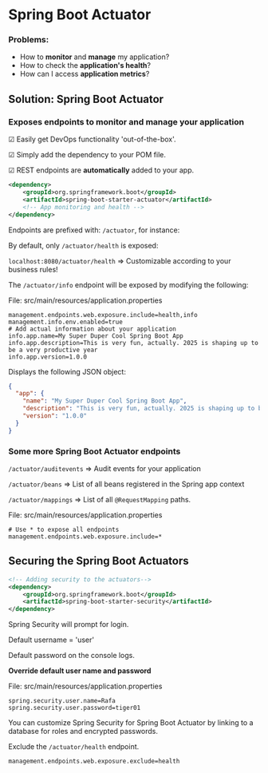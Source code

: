 # Spring Boot Actuator

### Problems:

- How to **monitor** and **manage** my application?
- How to check the **application's health**?
- How can I access **application metrics**?

## Solution: Spring Boot Actuator

### Exposes endpoints to monitor and manage your application

&#x2611; Easily get DevOps functionality 'out-of-the-box'.

&#x2611; Simply add the dependency to your POM file.

&#x2611; REST endpoints are **automatically** added to your app.

```xml
<dependency>
    <groupId>org.springframework.boot</groupId>
    <artifactId>spring-boot-starter-actuator</artifactId>
    <!-- App monitoring and health -->
</dependency>
```

Endpoints are prefixed with: ```/actuator```, for instance:

By default, only ```/actuator/health``` is exposed:

```localhost:8080/actuator/health``` => Customizable according to your business rules!

The ```/actuator/info``` endpoint will be exposed by modifying the following:

File: src/main/resources/application.properties
```properties
management.endpoints.web.exposure.include=health,info
management.info.env.enabled=true
# Add actual information about your application
info.app.name=My Super Duper Cool Spring Boot App
info.app.description=This is very fun, actually. 2025 is shaping up to be a very productive year
info.app.version=1.0.0
```

Displays the following JSON object:
```json
{
  "app": {
    "name": "My Super Duper Cool Spring Boot App",
    "description": "This is very fun, actually. 2025 is shaping up to be a very productive year",
    "version": "1.0.0"
  }
}
```

### Some more Spring Boot Actuator endpoints

```/actuator/auditevents``` => Audit events for your application

```/actuator/beans``` => List of all beans registered in the Spring app context

```/actuator/mappings``` => List of all ```@RequestMapping``` paths.

File: src/main/resources/application.properties
```properties
# Use * to expose all endpoints
management.endpoints.web.exposure.include=*
```

## Securing the Spring Boot Actuators 

```xml
<!-- Adding security to the actuators-->
<dependency>
    <groupId>org.springframework.boot</groupId>
    <artifactId>spring-boot-starter-security</artifactId>
</dependency>
```

Spring Security will prompt for login.

Default username = 'user'

Default password on the console logs.

**Override default user name and password**

File: src/main/resources/application.properties
```properties
spring.security.user.name=Rafa
spring.security.user.password=tiger01
```

You can customize Spring Security for Spring Boot Actuator by linking to a
database for roles and encrypted passwords.

Exclude the ```/actuator/health``` endpoint.
```properties
management.endpoints.web.exposure.exclude=health
```